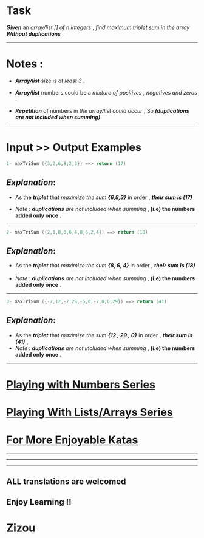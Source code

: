 # Task

**_Given_** an *array/list [] of n integers* , *find maximum triplet sum in the array* **_Without duplications_**   .
___

# Notes :

* **_Array/list_** size is *at least 3* .

* **_Array/list_** numbers could be a *mixture of positives , negatives and zeros* .

* **_Repetition_** of numbers in *the array/list could occur* , So **_(duplications are not included when summing)_**.
___
# Input >> Output Examples 

```cpp
1- maxTriSum ({3,2,6,8,2,3}) ==> return (17)
```
## **_Explanation_**:

* As the **_triplet_** that *maximize the sum* **_{6,8,3}_** in order , **_their sum is (17)_** 

* *Note* : **_duplications_** *are not included when summing* , **(i.e) the numbers added only once** .
___
```cpp
2- maxTriSum ({2,1,8,0,6,4,8,6,2,4}) ==> return (18)
```
## **_Explanation_**:

* As the **_triplet_** that *maximize the sum* **_{8, 6, 4}_** in order , **_their sum is (18)_** , 
* *Note* : **_duplications_** *are not included when summing* , **(i.e) the numbers added only once** .
___
```cpp
3- maxTriSum ({-7,12,-7,29,-5,0,-7,0,0,29}) ==> return (41)
```
## **_Explanation_**:

* As the **_triplet_** that *maximize the sum* **_{12 , 29 , 0}_** in order , **_their sum is (41)_** , 
* *Note* : **_duplications_** *are not included when summing* , **(i.e) the numbers added only once** .
___
# [Playing with Numbers Series](https://www.codewars.com/collections/playing-with-numbers)

# [Playing With Lists/Arrays Series](https://www.codewars.com/collections/playing-with-lists-slash-arrays)

# [For More Enjoyable Katas](http://www.codewars.com/users/MrZizoScream/authored)
___
___
___

## ALL translations are welcomed

## Enjoy Learning !!
# Zizou
